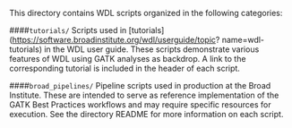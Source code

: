 This directory contains WDL scripts organized in the following
categories:

####`tutorials/`
Scripts used in
[tutorials](https://software.broadinstitute.org/wdl/userguide/topic?
name=wdl-tutorials) in the WDL user guide. These scripts demonstrate
various features of WDL using GATK analyses as backdrop. A link to the
corresponding tutorial is included in the header of each script.

####`broad_pipelines/`
Pipeline scripts used in production at the Broad Institute. These are
intended to serve as reference implementation of the GATK Best Practices
workflows and may require specific resources for execution. See the
directory README for more information on each script. 